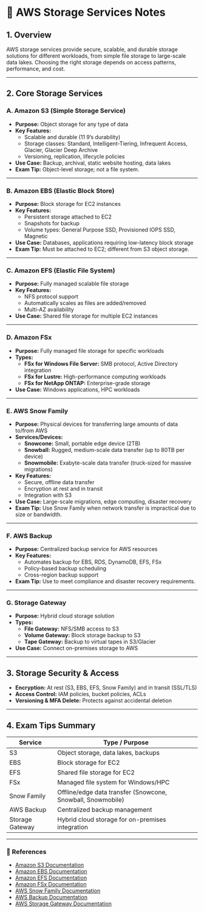 # 💾 AWS Storage Services Notes

## 1. Overview

AWS storage services provide secure, scalable, and durable storage solutions for different workloads, from simple file storage to large-scale data lakes. Choosing the right storage depends on access patterns, performance, and cost.

---

## 2. Core Storage Services

### A. Amazon S3 (Simple Storage Service)

- **Purpose:** Object storage for any type of data
- **Key Features:**
  - Scalable and durable (11 9’s durability)
  - Storage classes: Standard, Intelligent-Tiering, Infrequent Access, Glacier, Glacier Deep Archive
  - Versioning, replication, lifecycle policies
- **Use Case:** Backup, archival, static website hosting, data lakes
- **Exam Tip:** Object-level storage; not a file system.

---

### B. Amazon EBS (Elastic Block Store)

- **Purpose:** Block storage for EC2 instances
- **Key Features:**
  - Persistent storage attached to EC2
  - Snapshots for backup
  - Volume types: General Purpose SSD, Provisioned IOPS SSD, Magnetic
- **Use Case:** Databases, applications requiring low-latency block storage
- **Exam Tip:** Must be attached to EC2; different from S3 object storage.

---

### C. Amazon EFS (Elastic File System)

- **Purpose:** Fully managed scalable file storage
- **Key Features:**
  - NFS protocol support
  - Automatically scales as files are added/removed
  - Multi-AZ availability
- **Use Case:** Shared file storage for multiple EC2 instances

---

### D. Amazon FSx

- **Purpose:** Fully managed file storage for specific workloads
- **Types:**
  - **FSx for Windows File Server:** SMB protocol, Active Directory integration
  - **FSx for Lustre:** High-performance computing workloads
  - **FSx for NetApp ONTAP:** Enterprise-grade storage
- **Use Case:** Windows applications, HPC workloads

---

### E. AWS Snow Family

- **Purpose:** Physical devices for transferring large amounts of data to/from AWS
- **Services/Devices:**
  - **Snowcone:** Small, portable edge device (2TB)
  - **Snowball:** Rugged, medium-scale data transfer (up to 80TB per device)
  - **Snowmobile:** Exabyte-scale data transfer (truck-sized for massive migrations)
- **Key Features:**
  - Secure, offline data transfer
  - Encryption at rest and in transit
  - Integration with S3
- **Use Case:** Large-scale migrations, edge computing, disaster recovery
- **Exam Tip:** Use Snow Family when network transfer is impractical due to size or bandwidth.

---

### F. AWS Backup

- **Purpose:** Centralized backup service for AWS resources
- **Key Features:**
  - Automates backup for EBS, RDS, DynamoDB, EFS, FSx
  - Policy-based backup scheduling
  - Cross-region backup support
- **Exam Tip:** Use to meet compliance and disaster recovery requirements.

---

### G. Storage Gateway

- **Purpose:** Hybrid cloud storage solution
- **Types:**
  - **File Gateway:** NFS/SMB access to S3
  - **Volume Gateway:** Block storage backup to S3
  - **Tape Gateway:** Backup to virtual tapes in S3/Glacier
- **Use Case:** Connect on-premises storage to AWS

---

## 3. Storage Security & Access

- **Encryption:** At rest (S3, EBS, EFS, Snow Family) and in transit (SSL/TLS)
- **Access Control:** IAM policies, bucket policies, ACLs
- **Versioning & MFA Delete:** Protects against accidental deletion

---

## 4. Exam Tips Summary

| Service         | Type / Purpose                                              |
| --------------- | ----------------------------------------------------------- |
| S3              | Object storage, data lakes, backups                         |
| EBS             | Block storage for EC2                                       |
| EFS             | Shared file storage for EC2                                 |
| FSx             | Managed file system for Windows/HPC                         |
| Snow Family     | Offline/edge data transfer (Snowcone, Snowball, Snowmobile) |
| AWS Backup      | Centralized backup management                               |
| Storage Gateway | Hybrid cloud storage for on-premises integration            |

---

### 🔗 References

- [Amazon S3 Documentation](https://aws.amazon.com/s3/)
- [Amazon EBS Documentation](https://aws.amazon.com/ebs/)
- [Amazon EFS Documentation](https://aws.amazon.com/efs/)
- [Amazon FSx Documentation](https://aws.amazon.com/fsx/)
- [AWS Snow Family Documentation](https://aws.amazon.com/snow/)
- [AWS Backup Documentation](https://aws.amazon.com/backup/)
- [AWS Storage Gateway Documentation](https://aws.amazon.com/storagegateway/)
